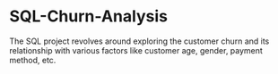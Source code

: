 # SQL-Churn-Analysis
The SQL project revolves around exploring the customer churn and its relationship with various factors like customer age, gender, payment method, etc. 
